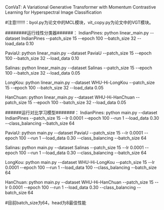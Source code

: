 ConVaT: A Variational Generative Transformer with Momentum Contrastive Learning for Hyperspectral Image Classification



#注意!!!!!!!：byol.py为论文中的MCL模块，vit_copy.py为论文中的VGT模块。

########运行线性分类器######：
IndianPines:
python linear_main.py --dataset IndianPines  --patch_size 15  --epoch 100 --batch_size 32 --load_data 0.10

PaviaU:
python linear_main.py --dataset PaviaU  --patch_size 15  --epoch 100 --batch_size 32 --load_data 0.10

Salinas:
python linear_main.py --dataset Salinas  --patch_size 15  --epoch 100 --batch_size 32 --load_data 0.05

LongKou:
python linear_main.py --dataset WHU-Hi-LongKou  --patch_size 15  --epoch 100 --batch_size 32 --load_data 0.05

HanChuan:
python linear_main.py --dataset WHU-Hi-HanChuan  --patch_size 15  --epoch 100 --batch_size 32 --load_data 0.05




######运行对比学习模型#######：
IndianPines:
python main.py --dataset IndianPines  --patch_size 15 --lr 0.0001 --epoch 100 --run 1 --load_data 0.30 --class_balancing --batch_size 64

PaviaU:
python main.py --dataset PaviaU  --patch_size 15 --lr 0.0001 --epoch 100 --run 1 --load_data 0.30 --class_balancing --batch_size 64

Salinas:
python main.py --dataset Salinas  --patch_size 15 --lr 0.0001 --epoch 100 --run 1 --load_data 0.30 --class_balancing --batch_size 64

LongKou:
python main.py --dataset WHU-Hi-LongKou  --patch_size 15 --lr 0.0001 --epoch 100 --run 1 --load_data 100 --class_balancing --batch_size 64

HanChuan:
python main.py --dataset WHU-Hi-HanChuan  --patch_size 15 --lr 0.0001 --epoch 100 --run 1 --load_data 0.30 --class_balancing --batch_size 64

#目前batch_size为64，head为8最佳性能

